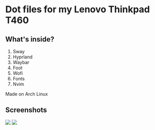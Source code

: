 # Dot files for my Lenovo Thinkpad T460

## What's inside?

1. Sway 
2. Hyprland
3. Waybar
4. Foot
5. Wofi
6. Fonts
7. Nvim

Made on Arch Linux

## Screenshots 

<img src="screenshots/s1a.png" />
<img src="screenshots/s2a.png" />
